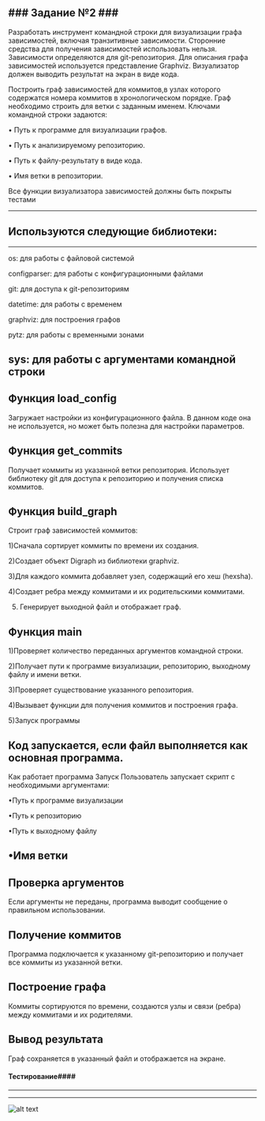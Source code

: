 ###﻿ Задание №2 ###
-------------------------------------------------------------------------------------------------------------------
 
Разработать инструмент командной строки для визуализации графа 
зависимостей, включая транзитивные зависимости. Сторонние средства для 
получения зависимостей использовать нельзя. 
Зависимости определяются для git-репозитория. Для описания графа 
зависимостей используется представление Graphviz. Визуализатор должен 
выводить результат на экран в виде кода.

Построить граф зависимостей для коммитов,в узлах которого содержатся номера коммитов в хронологическом порядке.
Граф необходимо строить для ветки с заданным именем.
Ключами командной строки задаются:

• Путь к программе для визуализации графов.

• Путь к анализируемому репозиторию. 

• Путь к файлу-результату в виде кода.

• Имя ветки в репозитории.

Все функции визуализатора зависимостей должны быть покрыты тестами

-----------------------------------------------------------------------------------------------------------------------
## Используются следующие библиотеки:
-----------------------------------------------------------------------------------------------------------------------
os: для работы с файловой системой

configparser: для работы с конфигурационными файлами

git: для доступа к git-репозиториям

datetime: для работы с временем

graphviz: для построения графов

pytz: для работы с временными зонами

sys: для работы с аргументами командной строки
-----------------------------------------------------------------------------------------------------------------------
## Функция load_config
Загружает настройки из конфигурационного файла. В данном коде она не используется, но может быть полезна для настройки параметров.

## Функция get_commits
Получает коммиты из указанной ветки репозитория. Использует библиотеку git для доступа к репозиторию и получения списка коммитов.

## Функция build_graph
Строит граф зависимостей коммитов:

1)Сначала сортирует коммиты по времени их создания.

2)Создает объект Digraph из библиотеки graphviz.

3)Для каждого коммита добавляет узел, содержащий его хеш (hexsha).

4)Создает ребра между коммитами и их родительскими коммитами.

5) Генерирует выходной файл и отображает граф.


## Функция main
1)Проверяет количество переданных аргументов командной строки.

2)Получает пути к программе визуализации, репозиторию, выходному файлу и имени ветки.

3)Проверяет существование указанного репозитория.

4)Вызывает функции для получения коммитов и построения графа.

5)Запуск программы

Код запускается, если файл выполняется как основная программа.
-----------------------------------------------------------------------------------------------------------------------
Как работает программа
Запуск
Пользователь запускает скрипт с необходимыми аргументами:

•Путь к программе визуализации

•Путь к репозиторию

•Путь к выходному файлу

•Имя ветки
-----------------------------------------------------------------------------------------------------------------------

## Проверка аргументов
Если аргументы не переданы, программа выводит сообщение о правильном использовании.

## Получение коммитов
Программа подключается к указанному git-репозиторию и получает все коммиты из указанной ветки.

## Построение графа
Коммиты сортируются по времени, создаются узлы и связи (ребра) между коммитами и их родителями.

## Вывод результата
Граф сохраняется в указанный файл и отображается на экране.

#### Тестирование####
-----------------------------------------------------------------------------------------------------------------------
-----------------------------------------------------------------------------------------------------------------------
![alt text](http://url/to/img.png)

